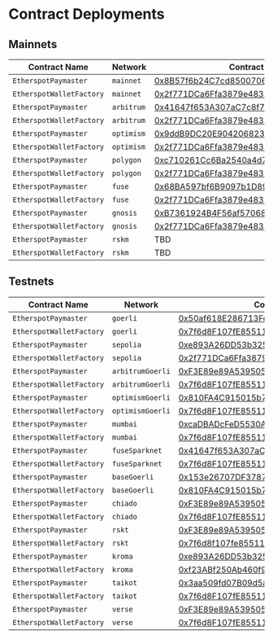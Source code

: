 # Contract Deployments

## Mainnets

| Contract Name | Network | Contract Address | Transaction Hash |  
| --- | --- | --- |  --- |
| `EtherspotPaymaster` | `mainnet` | [0x8B57f6b24C7cd85007068Bf0587382804B225DB6](https://etherscan.io/address/0x8B57f6b24C7cd85007068Bf0587382804B225DB6) | [0xf0db5539a64765ea2a1a7a2405b04d7e5c09570416e065cce22a113522516cfd](https://etherscan.io/tx/0xf0db5539a64765ea2a1a7a2405b04d7e5c09570416e065cce22a113522516cfd) |
| `EtherspotWalletFactory` | `mainnet` | [0x2f771DCa6Ffa3879e48355E8A4aF5b81d82A6164](https://etherscan.io/address/0x2f771DCa6Ffa3879e48355E8A4aF5b81d82A6164) | [0x3ca459c129ed9a744a5e5878043d521d7b476211ea6f28dcc9b21ac24ed92aa5](https://etherscan.io/tx/0x3ca459c129ed9a744a5e5878043d521d7b476211ea6f28dcc9b21ac24ed92aa5) |
| `EtherspotPaymaster` | `arbitrum` | [0x41647f653A307aC7c8f75A499B018EaC9e1401E3](https://arbiscan.io/address/0x41647f653A307aC7c8f75A499B018EaC9e1401E3) | [0xe5daf02108c79c75685acc6ee9aa8557a4ab830f484e999db086830de32c115a](https://arbiscan.io/tx/0xe5daf02108c79c75685acc6ee9aa8557a4ab830f484e999db086830de32c115a) |
| `EtherspotWalletFactory` | `arbitrum` | [0x2f771DCa6Ffa3879e48355E8A4aF5b81d82A6164](https://arbiscan.io/address/0x2f771DCa6Ffa3879e48355E8A4aF5b81d82A6164) | [0x58fc350839e9cbab912cdef0a6df31200f3ad515fbd5a77586adcb9e77a06fa8](https://arbiscan.io/tx/0x58fc350839e9cbab912cdef0a6df31200f3ad515fbd5a77586adcb9e77a06fa8) |
| `EtherspotPaymaster` | `optimism` | [0x9ddB9DC20E904206823184577e9C571c713d2c57](https://optimistic.etherscan.io/address/0x9ddB9DC20E904206823184577e9C571c713d2c57) | [0xdbe745e6e7952e9cc21a199b3dced9c5b0859b79631f71122171b2ae3d6bbe4e](https://optimistic.etherscan.io/tx/0xdbe745e6e7952e9cc21a199b3dced9c5b0859b79631f71122171b2ae3d6bbe4e) |
| `EtherspotWalletFactory` | `optimism` | [0x2f771DCa6Ffa3879e48355E8A4aF5b81d82A6164](https://optimistic.etherscan.io/address/0x2f771DCa6Ffa3879e48355E8A4aF5b81d82A6164) | [0x2d8826784c9c77ff485336a6af122ef6194946599132ab1e095c38b79aec5cea](https://optimistic.etherscan.io/tx/0x2d8826784c9c77ff485336a6af122ef6194946599132ab1e095c38b79aec5cea) |
| `EtherspotPaymaster` | `polygon` | [0xc710261Cc6Ba2540a4d728dd03700cA92c3eC9fA](https://polygonscan.com/address/0xc710261Cc6Ba2540a4d728dd03700cA92c3eC9fA) | [0xe5aa0c04c0084075dd796bcf1a81dfb8f4e359fe11c373e85dcae66585fc0ab3](https://polygonscan.com/tx/0xe5aa0c04c0084075dd796bcf1a81dfb8f4e359fe11c373e85dcae66585fc0ab3) |
| `EtherspotWalletFactory` | `polygon` | [0x2f771DCa6Ffa3879e48355E8A4aF5b81d82A6164](https://polygonscan.com/address/0x2f771DCa6Ffa3879e48355E8A4aF5b81d82A6164) | [0x3d16ac300ffbbb28c9c7cd63a6bfd8763eb6f6aad7d6797b073cd5048a4c3a19](https://polygonscan.com/tx/0x3d16ac300ffbbb28c9c7cd63a6bfd8763eb6f6aad7d6797b073cd5048a4c3a19) |
| `EtherspotPaymaster` | `fuse` | [0x68BA597bf6B9097b1D89b8E0D34646D30997f773](https://explorer.fuse.io/address/0x68BA597bf6B9097b1D89b8E0D34646D30997f773) | [0x7ad4605d2a55067e277840b3d94e05ca98a5d0e9b3d8f20d619c9ab766442864](https://explorer.fuse.io/tx/0x7ad4605d2a55067e277840b3d94e05ca98a5d0e9b3d8f20d619c9ab766442864) |
| `EtherspotWalletFactory` | `fuse` | [0x2f771DCa6Ffa3879e48355E8A4aF5b81d82A6164](https://explorer.fuse.io/address/0x2f771DCa6Ffa3879e48355E8A4aF5b81d82A6164) | [0x5292363d570d6a3c301391de82ee343f17170a9f83fd707742923d266b16e969](https://explorer.fuse.io/tx/0x5292363d570d6a3c301391de82ee343f17170a9f83fd707742923d266b16e969) |
| `EtherspotPaymaster` | `gnosis` | [0xB7361924B4F56af570680d56A03895A16bC54Be0](https://gnosisscan.io/address/0xB7361924B4F56af570680d56A03895A16bC54Be0) | [0x282ca4fbe66aa926d0a0669aba90dc7d6b9d9d31ff5fbf4d1e09c9e40b30694e](https://gnosisscan.io/tx/0x282ca4fbe66aa926d0a0669aba90dc7d6b9d9d31ff5fbf4d1e09c9e40b30694e) |
| `EtherspotWalletFactory` | `gnosis` | [0x2f771DCa6Ffa3879e48355E8A4aF5b81d82A6164](https://gnosisscan.io/address/0x2f771DCa6Ffa3879e48355E8A4aF5b81d82A6164) | [0x59f5324630f49bd7e3a4a824ec5d4c9c648be45cd612871ab690dfb1db79f795](https://gnosisscan.io/tx/0x59f5324630f49bd7e3a4a824ec5d4c9c648be45cd612871ab690dfb1db79f795) |
| `EtherspotPaymaster` | `rskm` | TBD | TBD |
| `EtherspotWalletFactory` | `rskm` | TBD | TBD |

## Testnets

| Contract Name | Network | Contract Address | Transaction Hash |
| --- | --- | --- |  --- |
| `EtherspotPaymaster` | `goerli` | [0x50af618E286713Fd2bda2113b7e56352BD357222](https://goerli.etherscan.io/address/0x50af618E286713Fd2bda2113b7e56352BD357222) | [0x29d24a5794a6bd64bf8aae1ff39efcd075b45ee30de089f0b3000027e6902490](https://goerli.etherscan.io/tx/0x29d24a5794a6bd64bf8aae1ff39efcd075b45ee30de089f0b3000027e6902490) |
| `EtherspotWalletFactory` | `goerli` | [0x7f6d8F107fE8551160BD5351d5F1514A6aD5d40E](https://goerli.etherscan.io/address/0x7f6d8F107fE8551160BD5351d5F1514A6aD5d40E) | [0xcae82ca6579b4e11ae0753ad852b8112fe674a3becc6122dd9e03ba0960cf073](https://goerli.etherscan.io/tx/0xcae82ca6579b4e11ae0753ad852b8112fe674a3becc6122dd9e03ba0960cf073) |
| `EtherspotPaymaster` | `sepolia` | [0xe893A26DD53b325BffAacDfA224692EfF4C448c4](https://sepolia.etherscan.io/address/0xe893A26DD53b325BffAacDfA224692EfF4C448c4) | [0x6e2228ceaa85eea2864c599b64701952c274fc5acae71996061c859e080a4d22](https://sepolia.etherscan.io/tx/0x6e2228ceaa85eea2864c599b64701952c274fc5acae71996061c859e080a4d22) |
| `EtherspotWalletFactory` | `sepolia` | [0x2f771DCa6Ffa3879e48355E8A4aF5b81d82A6164](https://sepolia.etherscan.io/address/0x2f771DCa6Ffa3879e48355E8A4aF5b81d82A6164) | [0x690e9e22d9c6815aefcea98d2262e9bec54c1de8e7b8d9b1eeda907a400d7e48](https://sepolia.etherscan.io/tx/0x690e9e22d9c6815aefcea98d2262e9bec54c1de8e7b8d9b1eeda907a400d7e48) |
| `EtherspotPaymaster` | `arbitrumGoerli` | [0xF3E89e89A539505FFF1cAbac2bF9a55401ECa3d5](https://goerli.arbiscan.io/address/0xF3E89e89A539505FFF1cAbac2bF9a55401ECa3d5) | [0x8ce4b8d4962217217d7550212af63e01ca58f2b385278277d9887a4ba315bfee](https://goerli.arbiscan.io/tx/0x8ce4b8d4962217217d7550212af63e01ca58f2b385278277d9887a4ba315bfee) |
| `EtherspotWalletFactory` | `arbitrumGoerli` | [0x7f6d8F107fE8551160BD5351d5F1514A6aD5d40E](https://goerli.arbiscan.io/address/0x7f6d8F107fE8551160BD5351d5F1514A6aD5d40E) | [0x18a68d30cb70e6ea7fa279b31378ac36bc4aafe35ff5a13722526011192f3167](https://goerli.arbiscan.io/tx/0x18a68d30cb70e6ea7fa279b31378ac36bc4aafe35ff5a13722526011192f3167) |
| `EtherspotPaymaster` | `optimismGoerli` | [0x810FA4C915015b703db0878CF2B9344bEB254a40](https://goerli-optimism.etherscan.io/address/0x810FA4C915015b703db0878CF2B9344bEB254a40) | [0x738f514306fae86e6c34ecfe2a8fdf78bbbc431f174b6061e271e3c7bd689b05](https://goerli-optimism.etherscan.io/tx/0x738f514306fae86e6c34ecfe2a8fdf78bbbc431f174b6061e271e3c7bd689b05) |
| `EtherspotWalletFactory` | `optimismGoerli` | [0x7f6d8F107fE8551160BD5351d5F1514A6aD5d40E](https://goerli-optimism.etherscan.io/address/0x7f6d8F107fE8551160BD5351d5F1514A6aD5d40E) | [0xa893ec1e895edcda454bd089aba14513f69187aadde0b5c20084d8f7026d972c](https://goerli-optimism.etherscan.io/tx/0xa893ec1e895edcda454bd089aba14513f69187aadde0b5c20084d8f7026d972c) |
| `EtherspotPaymaster` | `mumbai` | [0xcaDBADcFeD5530A49762DFc9d1d712CcD6b09b25](https://mumbai.polygonscan.com/address/0xcaDBADcFeD5530A49762DFc9d1d712CcD6b09b25) | [0x3a46acd5b701b29eb4ea38706450fc4586ec5c9a34203717da306875720f62b3](https://mumbai.polygonscan.com/tx/0x3a46acd5b701b29eb4ea38706450fc4586ec5c9a34203717da306875720f62b3) |
| `EtherspotWalletFactory` | `mumbai` | [0x7f6d8F107fE8551160BD5351d5F1514A6aD5d40E](https://mumbai.polygonscan.com/address/0x7f6d8F107fE8551160BD5351d5F1514A6aD5d40E) | [0x57b98fcbf5b8f99c9d425ff2563a44183b82959eb34ec1a5de8dc833d33188e3](https://mumbai.polygonscan.com/tx/0x57b98fcbf5b8f99c9d425ff2563a44183b82959eb34ec1a5de8dc833d33188e3) |
| `EtherspotPaymaster` | `fuseSparknet` | [0x41647f653A307aC7c8f75A499B018EaC9e1401E3](https://explorer.fusespark.io/address/0x41647f653A307aC7c8f75A499B018EaC9e1401E3) | [0x1a4b2395e0c4997c4a16cb968d9add324f235167afc9131e2aa3a541d4354012](https://explorer.fusespark.io/tx/0x1a4b2395e0c4997c4a16cb968d9add324f235167afc9131e2aa3a541d4354012) |
| `EtherspotWalletFactory` | `fuseSparknet` | [0x7f6d8F107fE8551160BD5351d5F1514A6aD5d40E](https://explorer.fusespark.io/address/0x7f6d8F107fE8551160BD5351d5F1514A6aD5d40E) | [0x99f7c49bd6761be78d840aa481e35ad4401a4a4476ec4ba50c694b029029923b](https://explorer.fusespark.io/tx/0x99f7c49bd6761be78d840aa481e35ad4401a4a4476ec4ba50c694b029029923b) |
| `EtherspotPaymaster` | `baseGoerli` | [0x153e26707DF3787183945B88121E4Eb188FDCAAA](https://base-goerli.blockscout.com/address/0x153e26707DF3787183945B88121E4Eb188FDCAAA) | [0xe0c938eddb04583b896afe63f5e1d2390c4a86985ba86d471731ad4f5e879eaa](https://base-goerli.blockscout.com/tx/0xe0c938eddb04583b896afe63f5e1d2390c4a86985ba86d471731ad4f5e879eaa) |
| `EtherspotWalletFactory` | `baseGoerli` | [0x810FA4C915015b703db0878CF2B9344bEB254a40](https://base-goerli.blockscout.com/address/0x810FA4C915015b703db0878CF2B9344bEB254a40) | [0x41e746a583cc957df37e185a4abf555af213d90fb5b8e3fe71c53502a60e9534](https://base-goerli.blockscout.com/tx/0x41e746a583cc957df37e185a4abf555af213d90fb5b8e3fe71c53502a60e9534) |
| `EtherspotPaymaster` | `chiado` | [0xF3E89e89A539505FFF1cAbac2bF9a55401ECa3d5](https://blockscout.chiadochain.net/address/0xF3E89e89A539505FFF1cAbac2bF9a55401ECa3d5) | [0x6e4df8d3ee51f714c06ae998cc19c8632fd9c8c60a3ad38066cc100cc1aed65d](https://blockscout.chiadochain.net/tx/0x6e4df8d3ee51f714c06ae998cc19c8632fd9c8c60a3ad38066cc100cc1aed65d) |
| `EtherspotWalletFactory` | `chiado` | [0x7f6d8F107fE8551160BD5351d5F1514A6aD5d40E](https://blockscout.chiadochain.net/address/0x7f6d8F107fE8551160BD5351d5F1514A6aD5d40E) | [0x3f11f840a1c379baf5a63d12edb3ffabf2a21d16cf55c51211c43fde01e47f2b](https://blockscout.chiadochain.net/tx/0x3f11f840a1c379baf5a63d12edb3ffabf2a21d16cf55c51211c43fde01e47f2b) |
| `EtherspotPaymaster` | `rskt` | [0xF3E89e89A539505FFF1cAbac2bF9a55401ECa3d5](https://explorer.testnet.rsk.co/address/0xF3E89e89A539505FFF1cAbac2bF9a55401ECa3d5) | [0x59a3c5d1c08ac378a5caa78e0018f2e953265f538c6a2e3c22accccef101cfdd](https://explorer.testnet.rsk.co/tx/0x59a3c5d1c08ac378a5caa78e0018f2e953265f538c6a2e3c22accccef101cfdd) |
| `EtherspotWalletFactory` | `rskt` | [0x7f6d8f107fe8551160bd5351d5f1514a6ad5d40e](https://explorer.testnet.rsk.co/address/0x7f6d8f107fe8551160bd5351d5f1514a6ad5d40e) | [0xd7fa3c354aa1be48c009acd153aa7358cc45f30010d64cae4fda8a157ba51416](https://explorer.testnet.rsk.co/tx/0xd7fa3c354aa1be48c009acd153aa7358cc45f30010d64cae4fda8a157ba51416) |
| `EtherspotPaymaster` | `kroma` | [0xe893A26DD53b325BffAacDfA224692EfF4C448c4](https://blockscout.sepolia.kroma.network/address/0xe893A26DD53b325BffAacDfA224692EfF4C448c4) | [0x8919c124d20824f2e86571b93c306dc8d96e17a8e3022dad202679f4243a27c5](https://blockscout.sepolia.kroma.network/tx/0x8919c124d20824f2e86571b93c306dc8d96e17a8e3022dad202679f4243a27c5) |
| `EtherspotWalletFactory` | `kroma` | [0xf23ABf250Ab460f99C906c9fcdf39f2EA0Ba9a4A](https://blockscout.sepolia.kroma.network/address/0xf23ABf250Ab460f99C906c9fcdf39f2EA0Ba9a4A) | [0x9252b557e502e9f7d2495a3f412419539980d3c34b956d7b031e2966558c1892](https://blockscout.sepolia.kroma.network/tx/0x9252b557e502e9f7d2495a3f412419539980d3c34b956d7b031e2966558c1892) |
| `EtherspotPaymaster` | `taikot` | [0x3aa509fd07B09d5a8b944c96ae6eE767fe75C465](https://explorer.test.taiko.xyz/address/0x3aa509fd07B09d5a8b944c96ae6eE767fe75C465) | [0xa73e0c5ad428b32c4e15f0a4c2455797ff0153981394ace89f2d3bf2da675831](https://explorer.test.taiko.xyz/tx/0xa73e0c5ad428b32c4e15f0a4c2455797ff0153981394ace89f2d3bf2da675831) |
| `EtherspotWalletFactory` | `taikot` | [0x7f6d8F107fE8551160BD5351d5F1514A6aD5d40E](https://explorer.test.taiko.xyz/address/0x7f6d8F107fE8551160BD5351d5F1514A6aD5d40E) | [0x9426b740811595db1303c46833d90c5c46a3215666a643a6d47ef6cafbbefb0c](https://explorer.test.taiko.xyz/tx/0x9426b740811595db1303c46833d90c5c46a3215666a643a6d47ef6cafbbefb0c) |
| `EtherspotPaymaster` | `verse` | [0xF3E89e89A539505FFF1cAbac2bF9a55401ECa3d5](https://scan.sandverse.oasys.games/address/0xF3E89e89A539505FFF1cAbac2bF9a55401ECa3d5) | [0xb4b0b90baa3cf7665fdc6888910f809849774dd707389c05b1c2322a147af107](https://scan.sandverse.oasys.games/tx/0xb4b0b90baa3cf7665fdc6888910f809849774dd707389c05b1c2322a147af107) |
| `EtherspotWalletFactory` | `verse` | [0x7f6d8F107fE8551160BD5351d5F1514A6aD5d40E](https://scan.sandverse.oasys.games/address/0x7f6d8F107fE8551160BD5351d5F1514A6aD5d40E) | [0xe638f6583b6b84407e99a653c3ae23b0b9723bd154c895521d2b4872587b984f](https://scan.sandverse.oasys.games/tx/0xe638f6583b6b84407e99a653c3ae23b0b9723bd154c895521d2b4872587b984f) |
